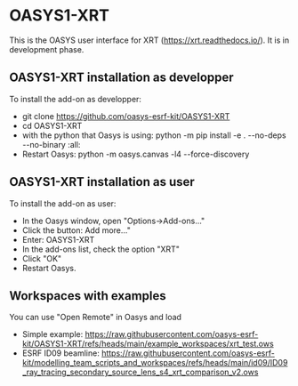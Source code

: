 # OASYS1-XRT

This is the OASYS user interface for XRT (https://xrt.readthedocs.io/).
It is in development phase.

## OASYS1-XRT installation as developper

To install the add-on as developper: 

+ git clone https://github.com/oasys-esrf-kit/OASYS1-XRT
+ cd OASYS1-XRT
+ with the python that Oasys is using: python -m pip install -e . --no-deps --no-binary :all:
+ Restart Oasys: python -m oasys.canvas -l4 --force-discovery

## OASYS1-XRT installation as user

To install the add-on as user: 

+ In the Oasys window, open "Options->Add-ons..."
+ Click the button: Add more..."
+ Enter: OASYS1-XRT
+ In the add-ons list, check the option "XRT"
+ Click "OK"
+ Restart Oasys.


## Workspaces with examples

You can use "Open Remote" in Oasys and load

+ Simple example: https://raw.githubusercontent.com/oasys-esrf-kit/OASYS1-XRT/refs/heads/main/example_workspaces/xrt_test.ows
+ ESRF ID09 beamline: https://raw.githubusercontent.com/oasys-esrf-kit/modelling_team_scripts_and_workspaces/refs/heads/main/id09/ID09_ray_tracing_secondary_source_lens_s4_xrt_comparison_v2.ows


